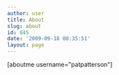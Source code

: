 ```yaml
---
author: user
title: About
slug: about
id: 845
date: '2009-09-18 08:35:51'
layout: page
---
```


[aboutme username="patpatterson"]